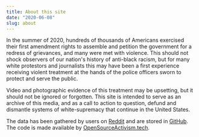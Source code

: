 ```yaml
---
title: About this site
date: "2020-06-08"
slug: about
---
```


In the summer of 2020, hundreds of thousands of Americans exercised their first amendment rights to assemble and petition the government for a redress of grievances, and many were met with violence. This should not shock observers of our nation's history of anti-black racism, but for many white protestors and journalists this may have been a first experience receiving violent treatment at the hands of the police officers sworn to protect and serve the public.

Video and photographic evidence of this treatment may be upsetting, but it should not be ignored or forgotten. This site is intended to serve as an archive of this media, and as a call to action to question, defund and dismantle systems of white-supremacy that continue in the United States.

The data has been gathered by users on [Reddit](https://www.reddit.com/r/2020PoliceBrutality) and are stored in [GitHub](https://github.com/2020PB/police-brutality).  
The code is made available by [OpenSourceActivism.tech](https://github.com/opensourceactivismtech/police-brutality-media]).